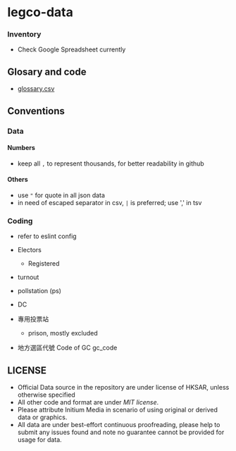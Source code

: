 # legco-data

### Inventory
- Check Google Spreadsheet currently

## Glosary and code
- [glossary.csv](glossary.csv)

## Conventions
### Data
#### Numbers
- keep all `,` to represent thousands, for better readability in github
#### Others
- use `"` for quote in all json data
- in need of escaped separator in csv, `|` is preferred; use ',' in tsv
### Coding
- refer to eslint config

- Electors
  - Registered
- turnout

- pollstation (ps)

- DC

- 專用投票站
  - prison, mostly excluded

- 地方選區代號 Code of GC gc_code

## LICENSE
- Official Data source in the repository are under license of HKSAR, unless otherwise specified
- All other code and format are under *MIT license*.
- Please attribute Initium Media in scenario of using original or derived data or graphics.
- All data are under best-effort continuous proofreading, please help to submit any issues found and note no guarantee cannot be provided for usage for data.
